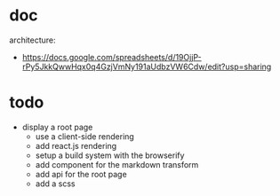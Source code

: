 # doc #

architecture:

- https://docs.google.com/spreadsheets/d/19OjjP-rPy5JkkQwwHqx0q4GzjVmNy191aUdbzVW6Cdw/edit?usp=sharing

# todo #

- display a root page 
  - use a client-side rendering
  - add react.js rendering
  - setup a build system with the browserify
  - add component for the markdown transform
  - add api for the root page
  - add a scss 
